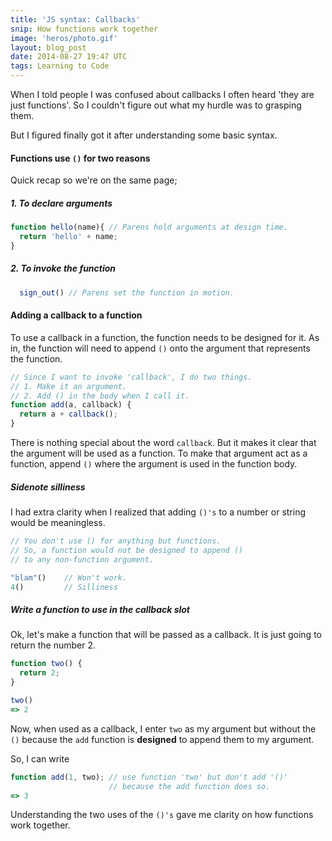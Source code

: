```yaml
---
title: 'JS syntax: Callbacks'
snip: How functions work together
image: 'heros/photo.gif'
layout: blog_post
date: 2014-08-27 19:47 UTC
tags: Learning to Code
---
```


When I told people I was confused about callbacks I often heard 'they are  just functions'. So I couldn't figure out what my hurdle was to grasping them. 

But I figured finally got it after understanding some basic syntax. 



#### Functions use `()` for two reasons

Quick recap so we're on the same page;

##### 1. To declare arguments

~~~javascript
function hello(name){ // Parens hold arguments at design time.
  return 'hello' + name;
}
~~~

##### 2. To invoke the function

~~~javascript
  sign_out() // Parens set the function in motion.
~~~

#### Adding a callback to a function

To use a callback in a function, the function needs to be designed for it. 
As in, the function will need to append `()` onto the argument that represents the function.

~~~javascript
// Since I want to invoke 'callback', I do two things.
// 1. Make it an argument.
// 2. Add () in the body when I call it.
function add(a, callback) { 
  return a + callback(); 
}
~~~

There is nothing special about the word `callback`. But it makes it clear that the argument will be used as a function. To make that argument act as a function, append `()` where the argument is used in the function body.

##### Sidenote silliness
I had extra clarity when I realized that adding `()'s` to a number or string would be meaningless. 

~~~javascript
// You don't use () for anything but functions.
// So, a function would not be designed to append () 
// to any non-function argument.

"blam"()    // Won't work.
4()         // Silliness
~~~

##### Write a function to use in the callback slot
Ok, let's make a function that will be passed as a callback. It is just going to return the number 2. 

~~~javascript
function two() {
  return 2;
}

two()
=> 2
~~~

Now, when used as a callback, I  enter `two` as my argument but without the `()` because the `add` function is **designed** to append them to my argument. 

So, I can write 

~~~javascript
function add(1, two); // use function 'two' but don't add '()' 
                      // because the add function does so.
=> 3
~~~

Understanding the two uses of the `()'s` gave me clarity on how functions work together.
